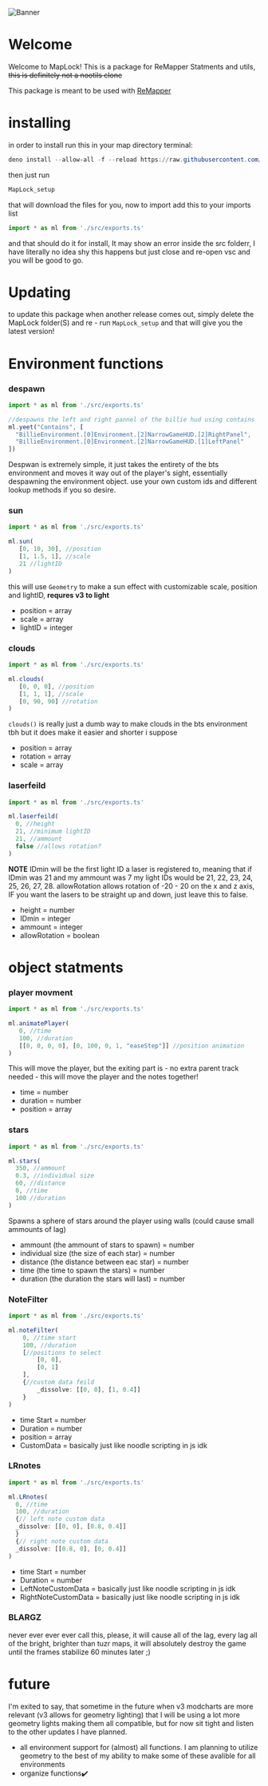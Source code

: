![Banner](https://user-images.githubusercontent.com/111317032/196313133-d8735a06-4cb2-4805-83e2-ab896541a7fd.jpg)


# Welcome
Welcome to MapLock!  This is a package for ReMapper Statments and utils, ~~this is definitely not a nootils clone~~

This package is meant to be used with [ReMapper](https://github.com/Swifter1243/ReMapper)

# installing
 in order to install run this in your map directory terminal:
```powershell
deno install --allow-all -f --reload https://raw.githubusercontent.com/Splashcard04/MapLock/main/setup/MapLock_setup.ts
```
then just run 
```powershell
MapLock_setup
```
that will download the files for you, now to import add this to your imports list
```ts
import * as ml from './src/exports.ts'
```
and that should do it for install, It may show an error inside the src folderr, I have literally no idea shy this happens but just close and re-open vsc and you will be good to go.

# Updating

to update this package when another release comes out, simply delete the MapLock folder(S) and re - run `MapLock_setup` and that will give you the latest version!

# Environment functions
### despawn
```ts
import * as ml from './src/exports.ts'

//despawns the left and right pannel of the billie hud using contains
ml.yeet("Contains", [
  "BillieEnvironment.[0]Environment.[2]NarrowGameHUD.[2]RightPanel",
  "BillieEnvironment.[0]Environment.[2]NarrowGameHUD.[1]LeftPanel"
])
```
Despwan is extremely simple, it just takes the entirety of the bts environment and moves it way out of the player's sight, essentially despawning the environment object.  use your own custom ids and different lookup methods if you so desire.

### sun

```ts
import * as ml from './src/exports.ts'

ml.sun(
   [0, 10, 30], //position
   [1, 1.5, 1], //scale
   21 //lightID
)
```
this will use `Geometry` to make a sun effect with customizable scale, position and lightID, __requres v3 to light__  
* position = array
* scale = array
* lightID = integer

### clouds
```ts
import * as ml from './src/exports.ts'

ml.clouds(
   [0, 0, 0], //position
   [1, 1, 1], //scale
   [0, 90, 90] //rotation
)
```
`clouds()` is really just a dumb way to make clouds in the bts environment tbh but it does make it easier and shorter i suppose
* position = array
* rotation = array
* scale = array

### laserfeild
```ts
import * as ml from './src/exports.ts'

ml.laserfeild(
  0, //height
  21, //minimum lightID
  21, //ammount
  false //allows rotation?
)
```

__NOTE__ IDmin will be the first light ID a laser is registered to, meaning that if IDmin was 21 and my ammount was 7 my light IDs would be 21, 22, 23, 24, 25, 26, 27, 28.
allowRotation allows rotation of -20 - 20 on the x and z axis, IF you want the lasers to be straight up and down, just leave this to false.

* height = number
* IDmin = integer
* ammount = integer
* allowRotation = boolean

# object statments

### player movment
```ts
import * as ml from './src/exports.ts'

ml.animatePlayer(
   0, //time
   100, //duration
   [[0, 0, 0, 0], [0, 100, 0, 1, "easeStep"]] //position animation
)
```
This will move the player, but the exiting part is - no extra parent track needed - this will move the player and the notes together!
* time = number
* duration = number
* position = array

### stars

```ts
import * as ml from './src/exports.ts'

ml.stars(
  350, //ammount
  0.3, //individual size
  60, //distance
  0, //time
  100 //duration
)
```

Spawns a sphere of stars around the player using walls (could cause small ammounts of lag)

* ammount (the ammount of stars to spawn) = number
* individual size (the size of each star) = number
* distance (the distance between eac star) = number
* time (the time to spawn the stars) = number
* duration (the duration the stars will last) = number

### NoteFilter
```ts
import * as ml from './src/exports.ts'

ml.noteFilter(
    0, //time start
    100, //duration
    [//positions to select
        [0, 0],
        [0, 1]
    ],
    {//custom data feild
        _dissolve: [[0, 0], [1, 0.4]]
    }
)
```

* time Start = number
* Duration = number
* position  = array
* CustomData = basically just like noodle scripting in js idk

### LRnotes

```ts
import * as ml from './src/exports.ts'

ml.LRnotes(
  0, //time
  100, //duration
  {// left note custom data
  _dissolve: [[0, 0], [0.8, 0.4]]
  }
  {// right note custom data
  _dissolve: [[0.8, 0], [0, 0.4]]
)
```
* time Start = number
* Duration = number
* LeftNoteCustomData = basically just like noodle scripting in js idk
* RightNoteCustomData = basically just like noodle scripting in js idk

### BLARGZ

never ever ever ever call this, please, it will cause all of the lag, every lag all of the bright, brighter than tuzr maps, it will absolutely destroy the game until the frames stabilize 60 minutes later ;)

# future

I'm exited to say, that sometime in the future when v3 modcharts are more relevant (v3 allows for geometry lighting)  that I will be using a lot more geometry lights making them all compatible, but for now sit tight and listen to the other updates I have planned.

* all environment support for (almost) all functions.  I am planning to utilize geometry to the best of my ability to make some of these avalible for all environments
* organize functions✔️

